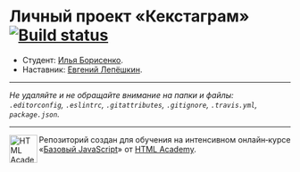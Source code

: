 # Личный проект «Кекстаграм» [![Build status][travis-image]][travis-url]

* Студент: [Илья Борисенко](https://up.htmlacademy.ru/javascript/9/user/39390).
* Наставник: [Евгений Лепёшкин](https://up.htmlacademy.ru/javascript/9/user/39390).

---

_Не удаляйте и не обращайте внимание на папки и файлы:_<br>
_`.editorconfig`, `.eslintrc`, `.gitattributes`, `.gitignore`, `.travis.yml`, `package.json`._

---

<a href="https://htmlacademy.ru/intensive/javascript"><img align="left" width="50" height="50" title="HTML Academy" src="https://up.htmlacademy.ru/static/img/intensive/javascript/logo-for-github.svg"></a>

Репозиторий создан для обучения на интенсивном онлайн‑курсе «[Базовый JavaScript](https://htmlacademy.ru/intensive/javascript)» от [HTML Academy](https://htmlacademy.ru).

[travis-image]: https://travis-ci.org/htmlacademy-javascript/39390-kekstagram.svg?branch=master
[travis-url]: https://travis-ci.org/htmlacademy-javascript/39390-kekstagram
